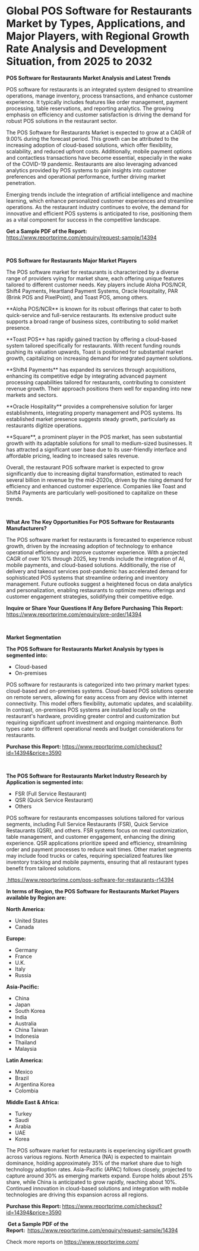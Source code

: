 <p><h1>Global POS Software for Restaurants Market by Types, Applications, and Major Players, with Regional Growth Rate Analysis and Development Situation, from 2025 to 2032</h1></p><p><strong>POS Software for Restaurants Market Analysis and Latest Trends</strong></p>
<p><p>POS software for restaurants is an integrated system designed to streamline operations, manage inventory, process transactions, and enhance customer experience. It typically includes features like order management, payment processing, table reservations, and reporting analytics. The growing emphasis on efficiency and customer satisfaction is driving the demand for robust POS solutions in the restaurant sector.</p><p>The POS Software for Restaurants Market is expected to grow at a CAGR of 9.00% during the forecast period. This growth can be attributed to the increasing adoption of cloud-based solutions, which offer flexibility, scalability, and reduced upfront costs. Additionally, mobile payment options and contactless transactions have become essential, especially in the wake of the COVID-19 pandemic. Restaurants are also leveraging advanced analytics provided by POS systems to gain insights into customer preferences and operational performance, further driving market penetration.</p><p>Emerging trends include the integration of artificial intelligence and machine learning, which enhance personalized customer experiences and streamline operations. As the restaurant industry continues to evolve, the demand for innovative and efficient POS systems is anticipated to rise, positioning them as a vital component for success in the competitive landscape.</p></p>
<p><strong>Get a Sample PDF of the Report:&nbsp;</strong> <a href="https://www.reportprime.com/enquiry/request-sample/14394?utm_campaign=3027&utm_medium=2&utm_source=Github&utm_content=ia&utm_term=20032025&utm_id=pos-software-for-restaurants">https://www.reportprime.com/enquiry/request-sample/14394</a></p>
<p>&nbsp;</p>
<p><strong>POS Software for Restaurants Major Market Players</strong></p>
<p><p>The POS software market for restaurants is characterized by a diverse range of providers vying for market share, each offering unique features tailored to different customer needs. Key players include Aloha POS/NCR, Shift4 Payments, Heartland Payment Systems, Oracle Hospitality, PAR (Brink POS and PixelPoint), and Toast POS, among others.</p><p>**Aloha POS/NCR** is known for its robust offerings that cater to both quick-service and full-service restaurants. Its extensive product suite supports a broad range of business sizes, contributing to solid market presence.</p><p>**Toast POS** has rapidly gained traction by offering a cloud-based system tailored specifically for restaurants. With recent funding rounds pushing its valuation upwards, Toast is positioned for substantial market growth, capitalizing on increasing demand for integrated payment solutions.</p><p>**Shift4 Payments** has expanded its services through acquisitions, enhancing its competitive edge by integrating advanced payment processing capabilities tailored for restaurants, contributing to consistent revenue growth. Their approach positions them well for expanding into new markets and sectors.</p><p>**Oracle Hospitality** provides a comprehensive solution for larger establishments, integrating property management and POS systems. Its established market presence suggests steady growth, particularly as restaurants digitize operations.</p><p>**Square**, a prominent player in the POS market, has seen substantial growth with its adaptable solutions for small to medium-sized businesses. It has attracted a significant user base due to its user-friendly interface and affordable pricing, leading to increased sales revenue.</p><p>Overall, the restaurant POS software market is expected to grow significantly due to increasing digital transformation, estimated to reach several billion in revenue by the mid-2020s, driven by the rising demand for efficiency and enhanced customer experience. Companies like Toast and Shift4 Payments are particularly well-positioned to capitalize on these trends.</p></p>
<p>&nbsp;</p>
<p><strong>What Are The Key Opportunities For POS Software for Restaurants Manufacturers?</strong></p>
<p><p>The POS software market for restaurants is forecasted to experience robust growth, driven by the increasing adoption of technology to enhance operational efficiency and improve customer experience. With a projected CAGR of over 10% through 2025, key trends include the integration of AI, mobile payments, and cloud-based solutions. Additionally, the rise of delivery and takeout services post-pandemic has accelerated demand for sophisticated POS systems that streamline ordering and inventory management. Future outlooks suggest a heightened focus on data analytics and personalization, enabling restaurants to optimize menu offerings and customer engagement strategies, solidifying their competitive edge.</p></p>
<p><strong>Inquire or Share Your Questions If Any Before Purchasing This Report:</strong> <a href="https://www.reportprime.com/enquiry/pre-order/14394?utm_campaign=3027&utm_medium=2&utm_source=Github&utm_content=ia&utm_term=20032025&utm_id=pos-software-for-restaurants">https://www.reportprime.com/enquiry/pre-order/14394</a></p>
<p>&nbsp;</p>
<p><strong>Market Segmentation</strong></p>
<p><strong>The POS Software for Restaurants Market Analysis by types is segmented into:</strong></p>
<p><ul><li>Cloud-based</li><li>On-premises</li></ul></p>
<p><p>POS software for restaurants is categorized into two primary market types: cloud-based and on-premises systems. Cloud-based POS solutions operate on remote servers, allowing for easy access from any device with internet connectivity. This model offers flexibility, automatic updates, and scalability. In contrast, on-premises POS systems are installed locally on the restaurant's hardware, providing greater control and customization but requiring significant upfront investment and ongoing maintenance. Both types cater to different operational needs and budget considerations for restaurants.</p></p>
<p><strong>Purchase this Report:&nbsp;</strong><a href="https://www.reportprime.com/checkout?id=14394&price=3590&utm_campaign=3027&utm_medium=2&utm_source=Github&utm_content=ia&utm_term=20032025&utm_id=pos-software-for-restaurants">https://www.reportprime.com/checkout?id=14394&price=3590</a></p>
<p>&nbsp;</p>
<p><strong>The POS Software for Restaurants Market Industry Research by Application is segmented into:</strong></p>
<p><ul><li>FSR (Full Service Restaurant)</li><li>QSR (Quick Service Restaurant)</li><li>Others</li></ul></p>
<p><p>POS software for restaurants encompasses solutions tailored for various segments, including Full Service Restaurants (FSR), Quick Service Restaurants (QSR), and others. FSR systems focus on meal customization, table management, and customer engagement, enhancing the dining experience. QSR applications prioritize speed and efficiency, streamlining order and payment processes to reduce wait times. Other market segments may include food trucks or cafes, requiring specialized features like inventory tracking and mobile payments, ensuring that all restaurant types benefit from tailored solutions.</p></p>
<p><a href="https://www.reportprime.com/pos-software-for-restaurants-r14394?utm_campaign=3027&utm_medium=2&utm_source=Github&utm_content=ia&utm_term=20032025&utm_id=pos-software-for-restaurants">&nbsp;https://www.reportprime.com/pos-software-for-restaurants-r14394</a></p>
<p><strong>In terms of Region, the POS Software for Restaurants Market Players available by Region are:</strong></p>
<p>
    <p> <strong> North America: </strong>
        <ul>
            <li>United States</li>
            <li>Canada</li>
        </ul>
        </p> 
    <p> <strong> Europe: </strong>
        <ul>
            <li>Germany</li>
            <li>France</li>
            <li>U.K.</li>
            <li>Italy</li>
            <li>Russia</li>
        </ul>
        </p> 
    <p> <strong> Asia-Pacific: </strong>
        <ul>
            <li>China</li>
            <li>Japan</li>
            <li>South Korea</li>
            <li>India</li>
            <li>Australia</li>
            <li>China Taiwan</li>
            <li>Indonesia</li>
            <li>Thailand</li>
            <li>Malaysia</li>
        </ul>
        </p> 
    <p> <strong> Latin America: </strong>
        <ul>
            <li>Mexico</li>
            <li>Brazil</li>
            <li>Argentina Korea</li>
            <li>Colombia</li>
        </ul>
        </p> 
    <p> <strong> Middle East & Africa: </strong>
        <ul>
            <li>Turkey</li>
            <li>Saudi</li>
            <li>Arabia</li>
            <li>UAE</li>
            <li>Korea</li>
        </ul>
    </p>
    </p>
<p><p>The POS software market for restaurants is experiencing significant growth across various regions. North America (NA) is expected to maintain dominance, holding approximately 35% of the market share due to high technology adoption rates. Asia-Pacific (APAC) follows closely, projected to capture around 30% as emerging markets expand. Europe holds about 25% share, while China is anticipated to grow rapidly, reaching about 10%. Continued innovation in cloud-based solutions and integration with mobile technologies are driving this expansion across all regions.</p></p>
<p><strong>Purchase this Report: </strong><a href="https://www.reportprime.com/checkout?id=14394&price=3590&utm_campaign=3027&utm_medium=2&utm_source=Github&utm_content=ia&utm_term=20032025&utm_id=pos-software-for-restaurants">https://www.reportprime.com/checkout?id=14394&price=3590</a></p>
<p>&nbsp;<strong>Get a Sample PDF of the Report:&nbsp;&nbsp;</strong><a href="https://www.reportprime.com/enquiry/request-sample/14394?utm_campaign=3027&utm_medium=2&utm_source=Github&utm_content=ia&utm_term=20032025&utm_id=pos-software-for-restaurants">https://www.reportprime.com/enquiry/request-sample/14394</a></p>
<p><strong></strong></p>
<p>Check more reports on <a href="https://www.reportprime.com/?utm_campaign=3027&utm_medium=2&utm_source=Github&utm_content=ia&utm_term=20032025&utm_id=pos-software-for-restaurants">https://www.reportprime.com/</a></p>